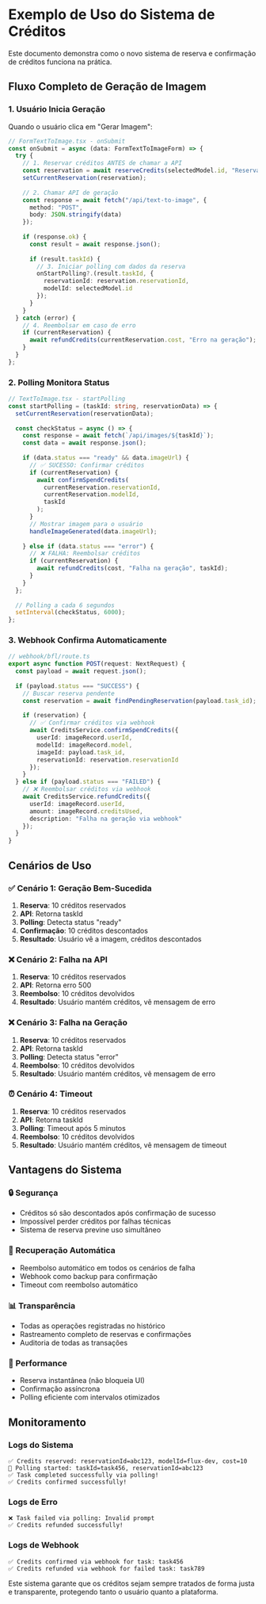 # Exemplo de Uso do Sistema de Créditos

Este documento demonstra como o novo sistema de reserva e confirmação de créditos funciona na prática.

## Fluxo Completo de Geração de Imagem

### 1. Usuário Inicia Geração

Quando o usuário clica em "Gerar Imagem":

```typescript
// FormTextToImage.tsx - onSubmit
const onSubmit = async (data: FormTextToImageForm) => {
  try {
    // 1. Reservar créditos ANTES de chamar a API
    const reservation = await reserveCredits(selectedModel.id, "Reserva para geração de imagem");
    setCurrentReservation(reservation);
    
    // 2. Chamar API de geração
    const response = await fetch("/api/text-to-image", {
      method: "POST",
      body: JSON.stringify(data)
    });
    
    if (response.ok) {
      const result = await response.json();
      
      if (result.taskId) {
        // 3. Iniciar polling com dados da reserva
        onStartPolling?.(result.taskId, {
          reservationId: reservation.reservationId,
          modelId: selectedModel.id
        });
      }
    }
  } catch (error) {
    // 4. Reembolsar em caso de erro
    if (currentReservation) {
      await refundCredits(currentReservation.cost, "Erro na geração");
    }
  }
};
```

### 2. Polling Monitora Status

```typescript
// TextToImage.tsx - startPolling
const startPolling = (taskId: string, reservationData) => {
  setCurrentReservation(reservationData);
  
  const checkStatus = async () => {
    const response = await fetch(`/api/images/${taskId}`);
    const data = await response.json();
    
    if (data.status === "ready" && data.imageUrl) {
      // ✅ SUCESSO: Confirmar créditos
      if (currentReservation) {
        await confirmSpendCredits(
          currentReservation.reservationId,
          currentReservation.modelId,
          taskId
        );
      }
      // Mostrar imagem para o usuário
      handleImageGenerated(data.imageUrl);
      
    } else if (data.status === "error") {
      // ❌ FALHA: Reembolsar créditos
      if (currentReservation) {
        await refundCredits(cost, "Falha na geração", taskId);
      }
    }
  };
  
  // Polling a cada 6 segundos
  setInterval(checkStatus, 6000);
};
```

### 3. Webhook Confirma Automaticamente

```typescript
// webhook/bfl/route.ts
export async function POST(request: NextRequest) {
  const payload = await request.json();
  
  if (payload.status === "SUCCESS") {
    // Buscar reserva pendente
    const reservation = await findPendingReservation(payload.task_id);
    
    if (reservation) {
      // ✅ Confirmar créditos via webhook
      await CreditsService.confirmSpendCredits({
        userId: imageRecord.userId,
        modelId: imageRecord.model,
        imageId: payload.task_id,
        reservationId: reservation.reservationId
      });
    }
  } else if (payload.status === "FAILED") {
    // ❌ Reembolsar créditos via webhook
    await CreditsService.refundCredits({
      userId: imageRecord.userId,
      amount: imageRecord.creditsUsed,
      description: "Falha na geração via webhook"
    });
  }
}
```

## Cenários de Uso

### ✅ Cenário 1: Geração Bem-Sucedida

1. **Reserva**: 10 créditos reservados
2. **API**: Retorna taskId
3. **Polling**: Detecta status "ready"
4. **Confirmação**: 10 créditos descontados
5. **Resultado**: Usuário vê a imagem, créditos descontados

### ❌ Cenário 2: Falha na API

1. **Reserva**: 10 créditos reservados
2. **API**: Retorna erro 500
3. **Reembolso**: 10 créditos devolvidos
4. **Resultado**: Usuário mantém créditos, vê mensagem de erro

### ❌ Cenário 3: Falha na Geração

1. **Reserva**: 10 créditos reservados
2. **API**: Retorna taskId
3. **Polling**: Detecta status "error"
4. **Reembolso**: 10 créditos devolvidos
5. **Resultado**: Usuário mantém créditos, vê mensagem de erro

### ⏰ Cenário 4: Timeout

1. **Reserva**: 10 créditos reservados
2. **API**: Retorna taskId
3. **Polling**: Timeout após 5 minutos
4. **Reembolso**: 10 créditos devolvidos
5. **Resultado**: Usuário mantém créditos, vê mensagem de timeout

## Vantagens do Sistema

### 🔒 Segurança
- Créditos só são descontados após confirmação de sucesso
- Impossível perder créditos por falhas técnicas
- Sistema de reserva previne uso simultâneo

### 🔄 Recuperação Automática
- Reembolso automático em todos os cenários de falha
- Webhook como backup para confirmação
- Timeout com reembolso automático

### 📊 Transparência
- Todas as operações registradas no histórico
- Rastreamento completo de reservas e confirmações
- Auditoria de todas as transações

### 🚀 Performance
- Reserva instantânea (não bloqueia UI)
- Confirmação assíncrona
- Polling eficiente com intervalos otimizados

## Monitoramento

### Logs do Sistema

```
✅ Credits reserved: reservationId=abc123, modelId=flux-dev, cost=10
🔄 Polling started: taskId=task456, reservationId=abc123
✅ Task completed successfully via polling!
✅ Credits confirmed successfully!
```

### Logs de Erro

```
❌ Task failed via polling: Invalid prompt
✅ Credits refunded successfully!
```

### Logs de Webhook

```
✅ Credits confirmed via webhook for task: task456
✅ Credits refunded via webhook for failed task: task789
```

Este sistema garante que os créditos sejam sempre tratados de forma justa e transparente, protegendo tanto o usuário quanto a plataforma.